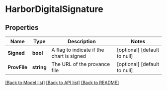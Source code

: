 # HarborDigitalSignature

## Properties
Name | Type | Description | Notes
------------ | ------------- | ------------- | -------------
**Signed** | **bool** | A flag to indicate if the chart is signed | [optional] [default to null]
**ProvFile** | **string** | The URL of the provance file | [optional] [default to null]

[[Back to Model list]](../README.md#documentation-for-models) [[Back to API list]](../README.md#documentation-for-api-endpoints) [[Back to README]](../README.md)

